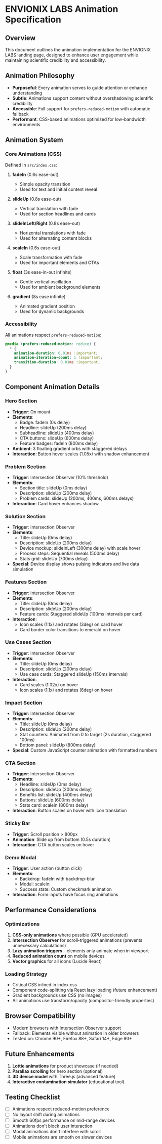 # ENVIONIX LABS Animation Specification

## Overview
This document outlines the animation implementation for the ENVIONIX LABS landing page, designed to enhance user engagement while maintaining scientific credibility and accessibility.

## Animation Philosophy
- **Purposeful**: Every animation serves to guide attention or enhance understanding
- **Subtle**: Animations support content without overshadowing scientific credibility
- **Accessible**: Full support for `prefers-reduced-motion` with automatic fallback
- **Performant**: CSS-based animations optimized for low-bandwidth environments

## Animation System

### Core Animations (CSS)
Defined in `src/index.css`:

1. **fadeIn** (0.6s ease-out)
   - Simple opacity transition
   - Used for text and initial content reveal

2. **slideUp** (0.8s ease-out)
   - Vertical translation with fade
   - Used for section headlines and cards

3. **slideInLeft/Right** (0.8s ease-out)
   - Horizontal translations with fade
   - Used for alternating content blocks

4. **scaleIn** (0.6s ease-out)
   - Scale transformation with fade
   - Used for important elements and CTAs

5. **float** (3s ease-in-out infinite)
   - Gentle vertical oscillation
   - Used for ambient background elements

6. **gradient** (8s ease infinite)
   - Animated gradient position
   - Used for dynamic backgrounds

### Accessibility
All animations respect `prefers-reduced-motion`:
```css
@media (prefers-reduced-motion: reduce) {
  * {
    animation-duration: 0.01ms !important;
    animation-iteration-count: 1 !important;
    transition-duration: 0.01ms !important;
  }
}
```

## Component Animation Details

### Hero Section
- **Trigger**: On mount
- **Elements**:
  - Badge: fadeIn (0s delay)
  - Headline: slideUp (200ms delay)
  - Subheadline: slideUp (400ms delay)
  - CTA buttons: slideUp (600ms delay)
  - Feature badges: fadeIn (800ms delay)
- **Ambient**: 3 floating gradient orbs with staggered delays
- **Interaction**: Button hover scales (1.05x) with shadow enhancement

### Problem Section
- **Trigger**: Intersection Observer (10% threshold)
- **Elements**:
  - Section title: slideUp (0ms delay)
  - Description: slideUp (200ms delay)
  - Problem cards: slideUp (200ms, 400ms, 600ms delays)
- **Interaction**: Card hover enhances shadow

### Solution Section
- **Trigger**: Intersection Observer
- **Elements**:
  - Title: slideUp (0ms delay)
  - Description: slideUp (200ms delay)
  - Device mockup: slideInLeft (300ms delay) with scale hover
  - Process steps: Sequential reveals (500ms delay)
  - Stats grid: slideUp (700ms delay)
- **Special**: Device display shows pulsing indicators and live data simulation

### Features Section
- **Trigger**: Intersection Observer
- **Elements**:
  - Title: slideUp (0ms delay)
  - Description: slideUp (200ms delay)
  - Feature cards: Staggered slideUp (100ms intervals per card)
- **Interaction**:
  - Icon scales (1.1x) and rotates (3deg) on card hover
  - Card border color transitions to emerald on hover

### Use Cases Section
- **Trigger**: Intersection Observer
- **Elements**:
  - Title: slideUp (0ms delay)
  - Description: slideUp (200ms delay)
  - Use case cards: Staggered slideUp (150ms intervals)
- **Interaction**:
  - Card scales (1.02x) on hover
  - Icon scales (1.1x) and rotates (6deg) on hover

### Impact Section
- **Trigger**: Intersection Observer
- **Elements**:
  - Title: slideUp (0ms delay)
  - Description: slideUp (200ms delay)
  - Stat counters: Animated from 0 to target (2s duration, staggered 100ms)
  - Bottom panel: slideUp (800ms delay)
- **Special**: Custom JavaScript counter animation with formatted numbers

### CTA Section
- **Trigger**: Intersection Observer
- **Elements**:
  - Headline: slideUp (0ms delay)
  - Description: slideUp (200ms delay)
  - Benefits list: slideUp (400ms delay)
  - Buttons: slideUp (600ms delay)
  - Stats card: scaleIn (800ms delay)
- **Interaction**: Button scales on hover with icon translation

### Sticky Bar
- **Trigger**: Scroll position > 800px
- **Animation**: Slide up from bottom (0.5s duration)
- **Interaction**: CTA button scales on hover

### Demo Modal
- **Trigger**: User action (button click)
- **Elements**:
  - Backdrop: fadeIn with backdrop-blur
  - Modal: scaleIn
  - Success state: Custom checkmark animation
- **Interaction**: Form inputs have focus ring animations

## Performance Considerations

### Optimizations
1. **CSS-only animations** where possible (GPU accelerated)
2. **Intersection Observer** for scroll-triggered animations (prevents unnecessary calculations)
3. **Lazy animation triggers** - elements only animate when in viewport
4. **Reduced animation count** on mobile devices
5. **Vector graphics** for all icons (Lucide React)

### Loading Strategy
- Critical CSS inlined in index.css
- Component code-splitting via React lazy loading (future enhancement)
- Gradient backgrounds use CSS (no images)
- All animations use transform/opacity (compositor-friendly properties)

## Browser Compatibility
- Modern browsers with Intersection Observer support
- Fallback: Elements visible without animation in older browsers
- Tested on: Chrome 90+, Firefox 88+, Safari 14+, Edge 90+

## Future Enhancements
1. **Lottie animations** for product showcase (if needed)
2. **Parallax scrolling** for hero section (optional)
3. **3D device model** with Three.js (advanced feature)
4. **Interactive contamination simulator** (educational tool)

## Testing Checklist
- [ ] Animations respect reduced-motion preference
- [ ] No layout shift during animations
- [ ] Smooth 60fps performance on mid-range devices
- [ ] Animations don't block user interaction
- [ ] Modal animations don't interfere with scroll
- [ ] Mobile animations are smooth on slower devices
